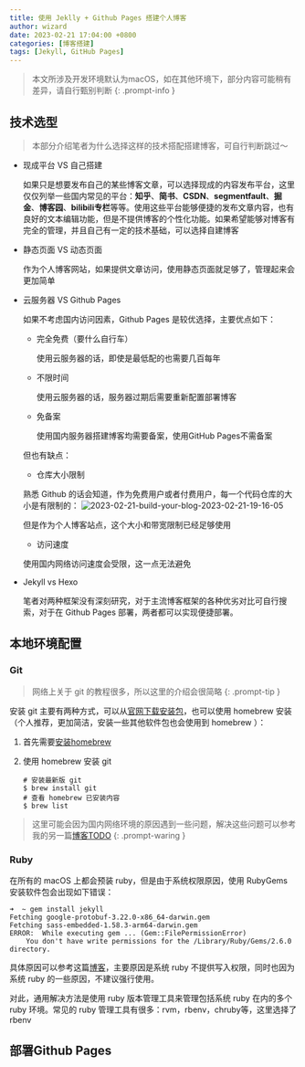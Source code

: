 ```yaml
---
title: 使用 Jeklly + Github Pages 搭建个人博客
author: wizard
date: 2023-02-21 17:04:00 +0800
categories: [博客搭建]
tags: [Jekyll, GitHub Pages]
---
```


> 本文所涉及开发环境默认为macOS，如在其他环境下，部分内容可能稍有差异，请自行甄别判断
{: .prompt-info }

## 技术选型

> 本部分介绍笔者为什么选择这样的技术搭配搭建博客，可自行判断跳过～

* 现成平台 VS 自己搭建

  如果只是想要发布自己的某些博客文章，可以选择现成的内容发布平台，这里仅仅列举一些国内常见的平台：**知乎**、**简书**、**CSDN**、**segmentfault**、**掘金**、**博客园**、**bilibili专栏**等等。使用这些平台能够便捷的发布文章内容，也有良好的文本编辑功能，但是不提供博客的个性化功能。如果希望能够对博客有完全的管理，并且自己有一定的技术基础，可以选择自建博客

* 静态页面 VS 动态页面

  作为个人博客网站，如果提供文章访问，使用静态页面就足够了，管理起来会更加简单

* 云服务器 VS Github Pages

  如果不考虑国内访问因素，Github Pages 是较优选择，主要优点如下：

  * 完全免费（要什么自行车）

    使用云服务器的话，即使是最低配的也需要几百每年

  * 不限时间

    使用云服务器的话，服务器过期后需要重新配置部署博客

  * 免备案

    使用国内服务器搭建博客均需要备案，使用GitHub Pages不需备案

  但也有缺点：

  *  仓库大小限制

    熟悉 Github 的话会知道，作为免费用户或者付费用户，每一个代码仓库的大小是有限制的：
    ![2023-02-21-build-your-blog-2023-02-21-19-16-05](https://cdn.jsdelivr.net/gh/Wizard23333/BlogPictures/archive_1/2023-02-21-build-your-blog-2023-02-21-19-16-05.png)
    
    但是作为个人博客站点，这个大小和带宽限制已经足够使用
    
  *  访问速度

    使用国内网络访问速度会受限，这一点无法避免

* Jekyll vs Hexo

  笔者对两种框架没有深刻研究，对于主流博客框架的各种优劣对比可自行搜索，对于在 Github Pages 部署，两者都可以实现便捷部署。

## 本地环境配置

### Git

> 网络上关于 git 的教程很多，所以这里的介绍会很简略
> {: .prompt-tip }

安装 git 主要有两种方式，可以从[官网下载安装包](https://git-scm.com/download/)，也可以使用 homebrew 安装（个人推荐，更加简洁，安装一些其他软件包也会使用到 homebrew ）：

1. 首先需要[安装homebrew](https://www.jianshu.com/p/e0471aa6672d)

2. 使用 homebrew 安装 git

   ```console
   # 安装最新版 git
   $ brew install git
   # 查看 homebrew 已安装内容
   $ brew list
   ```

> 这里可能会因为国内网络环境的原因遇到一些问题，解决这些问题可以参考我的另一篇[博客TODO]()
> {: .prompt-waring }

### Ruby

在所有的 macOS 上都会预装 ruby，但是由于系统权限原因，使用 RubyGems 安装软件包会出现如下错误：

```console
➜  ~ gem install jekyll
Fetching google-protobuf-3.22.0-x86_64-darwin.gem
Fetching sass-embedded-1.58.3-arm64-darwin.gem
ERROR:  While executing gem ... (Gem::FilePermissionError)
    You don't have write permissions for the /Library/Ruby/Gems/2.6.0 directory.
```

具体原因可以参考这篇[博客](https://www.rubyonmac.dev/you-dont-have-write-permissions-for-the-library-ruby-gems-2-6-0-directory)，主要原因是系统 ruby 不提供写入权限，同时也因为系统 ruby 的一些原因，不建议强行使用。

对此，通用解决方法是使用 ruby 版本管理工具来管理包括系统 ruby 在内的多个 ruby 环境。常见的 ruby 管理工具有很多：rvm，rbenv，chruby等，这里选择了 rbenv



## 部署Github Pages

